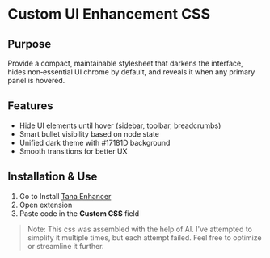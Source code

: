 # Custom UI Enhancement CSS

## Purpose

Provide a compact, maintainable stylesheet that darkens the interface, hides non‑essential UI chrome by default, and reveals it when any primary panel is hovered. 



## Features

- Hide UI elements until hover (sidebar, toolbar, breadcrumbs)
- Smart bullet visibility based on node state
- Unified dark theme with #17181D background
- Smooth transitions for better UX
                                                                                                    

## Installation & Use

1. Go to Install [Tana Enhancer](https://chromewebstore.google.com/detail/tana-enhancer/ajokoklihkcaomlpphlbbmgkgilckfig)
2. Open extension
3. Paste code in the **Custom CSS** field

> Note: This css was assembled with the help of AI. 
> I've attempted to simplify it multiple times, but each attempt failed. 
> Feel free to optimize or streamline it further.
